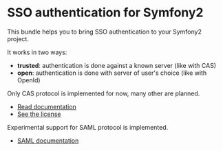 SSO authentication for Symfony2
===============================


This bundle helps you to bring SSO authentication to your Symfony2 project.


It works in two ways:

-   **trusted**: authentication is done against a known server (like with CAS)
-   **open**: authentication is done with server of user's choice (like with OpenId)


Only CAS protocol is implemented for now, many other are planned.


-   [Read documentation](https://github.com/BeSimple/BeSimpleSsoAuthBundle/blob/master/Resources/doc/index.md)
-   [See the license](https://github.com/BeSimple/BeSimpleSsoAuthBundle/blob/master/Resources/meta/LICENSE)

Experimental support for SAML protocol is implemented.

- [SAML documentation](https://github.com/uq-its-ss/BeSimpleSsoAuthBundle/blob/saml/Resources/doc/saml.md)

